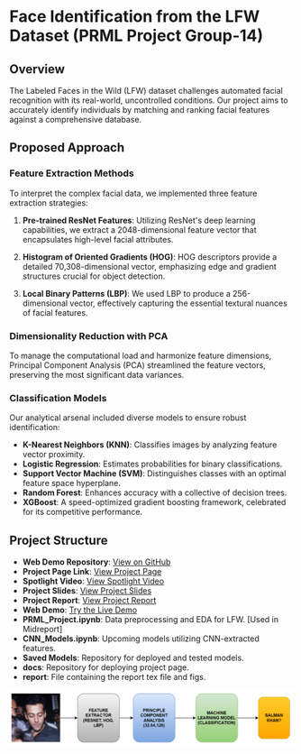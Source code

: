 # Face Identification from the LFW Dataset  (PRML Project Group-14)
## Overview
The Labeled Faces in the Wild (LFW) dataset challenges automated facial recognition with its real-world, uncontrolled conditions. Our project aims to accurately identify individuals by matching and ranking facial features against a comprehensive database.

## Proposed Approach

### Feature Extraction Methods
To interpret the complex facial data, we implemented three feature extraction strategies:

1. **Pre-trained ResNet Features**:
   Utilizing ResNet's deep learning capabilities, we extract a 2048-dimensional feature vector that encapsulates high-level facial attributes.

2. **Histogram of Oriented Gradients (HOG)**:
   HOG descriptors provide a detailed 70,308-dimensional vector, emphasizing edge and gradient structures crucial for object detection.

3. **Local Binary Patterns (LBP)**:
   We used LBP to produce a 256-dimensional vector, effectively capturing the essential textural nuances of facial features.

### Dimensionality Reduction with PCA
To manage the computational load and harmonize feature dimensions, Principal Component Analysis (PCA) streamlined the feature vectors, preserving the most significant data variances.

### Classification Models
Our analytical arsenal included diverse models to ensure robust identification:

- **K-Nearest Neighbors (KNN)**: Classifies images by analyzing feature vector proximity.
- **Logistic Regression**: Estimates probabilities for binary classifications.
- **Support Vector Machine (SVM)**: Distinguishes classes with an optimal feature space hyperplane.
- **Random Forest**: Enhances accuracy with a collective of decision trees.
- **XGBoost**: A speed-optimized gradient boosting framework, celebrated for its competitive performance.

## Project Structure

- **Web Demo Repository**: [View on GitHub](https://github.com/Stardust-01/Face-classification-using-LinearSVC/tree/main)
- **Project Page Link**: [View Project Page](https://anuj-l22.github.io/PRML_Project/)
- **Spotlight Video**: [View Spotlight Video](https://youtu.be/1AO8YunbgLs)
- **Project Slides**: [View Project Slides](https://drive.google.com/file/d/1vsw37vBgCabxMDzO2PGN_UXN6wJ3DGzC/view?usp=sharing)
- **Project Report**: [View Project Report](https://drive.google.com/file/d/1Fqjq3UV_l51ADNIQLj_Ix7QMpLmtnjq2/view?usp=sharing)
- **Web Demo**: [Try the Live Demo](https://face-classification-using-linearsvc-9mqdfclrzf5wdkmvj9ndj7.streamlit.app/)
- **PRML_Project.ipynb**: Data preprocessing and EDA for LFW. [Used in Midreport]
- **CNN_Models.ipynb**: Upcoming models utilizing CNN-extracted features.
- **Saved Models**: Repository for deployed and tested models.
- **docs**: Repository for deploying project page.
- **report**: File containing the report tex file and figs.


![Face Identification Interface](lfw_image.png) <!-- Replace with the actual path to the image -->

